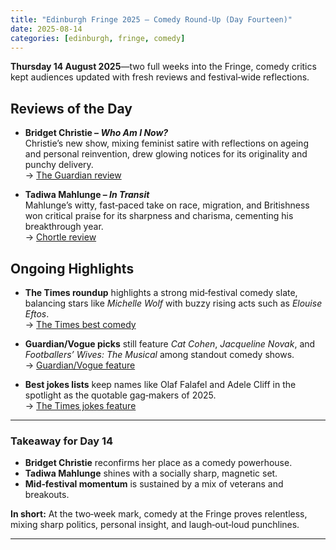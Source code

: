 ```yaml
---
title: "Edinburgh Fringe 2025 – Comedy Round‑Up (Day Fourteen)"
date: 2025-08-14
categories: [edinburgh, fringe, comedy]
---
```


**Thursday 14 August 2025**—two full weeks into the Fringe, comedy critics kept audiences updated with fresh reviews and festival‑wide reflections.

## Reviews of the Day

- **Bridget Christie – *Who Am I Now?***  
  Christie’s new show, mixing feminist satire with reflections on ageing and personal reinvention, drew glowing notices for its originality and punchy delivery.  
  → [The Guardian review](https://www.theguardian.com/stage/2025/aug/14/bridget-christie-who-am-i-now-edinburgh-fringe-2025?utm_source=chatgpt.com)

- **Tadiwa Mahlunge – *In Transit***  
  Mahlunge’s witty, fast‑paced take on race, migration, and Britishness won critical praise for its sharpness and charisma, cementing his breakthrough year.  
  → [Chortle review](https://www.chortle.co.uk/review/2025/08/14/tadiwa-mahlunge-in-transit-edinburgh-fringe-2025?utm_source=chatgpt.com)

## Ongoing Highlights

- **The Times roundup** highlights a strong mid‑festival comedy slate, balancing stars like *Michelle Wolf* with buzzy rising acts such as *Elouise Eftos*.  
  → [The Times best comedy](https://www.thetimes.co.uk/article/edinburgh-fringe-festival-2025-best-comedy-shows-ranked-xzd2kjplw?utm_source=chatgpt.com)

- **Guardian/Vogue picks** still feature *Cat Cohen*, *Jacqueline Novak*, and *Footballers’ Wives: The Musical* among standout comedy shows.  
  → [Guardian/Vogue feature](https://www.vogue.com/article/10-standout-acts-from-2025-edinburgh-fringe-festival?utm_source=chatgpt.com)

- **Best jokes lists** keep names like Olaf Falafel and Adele Cliff in the spotlight as the quotable gag‑makers of 2025.  
  → [The Times jokes feature](https://www.thetimes.co.uk/article/the-best-jokes-of-edinburgh-fringe-2025-xkh5qg5kb?utm_source=chatgpt.com)

---

### Takeaway for Day 14

- **Bridget Christie** reconfirms her place as a comedy powerhouse.  
- **Tadiwa Mahlunge** shines with a socially sharp, magnetic set.  
- **Mid‑festival momentum** is sustained by a mix of veterans and breakouts.  

**In short:** At the two‑week mark, comedy at the Fringe proves relentless, mixing sharp politics, personal insight, and laugh‑out‑loud punchlines.

---
